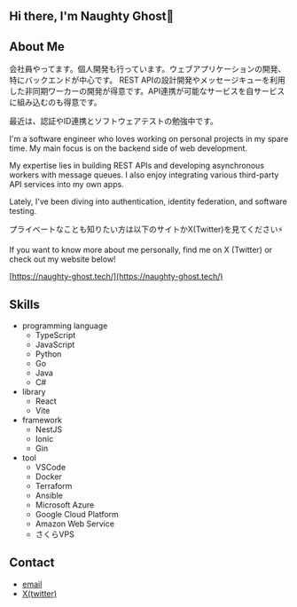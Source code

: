 ## Hi there, I'm Naughty Ghost👋

<!--
**naughty-ghost/naughty-ghost** is a ✨ _special_ ✨ repository because its `README.md` (this file) appears on your GitHub profile.

Here are some ideas to get you started:

- 🔭 I’m currently working on ...
- 🌱 I’m currently learning ...
- 👯 I’m looking to collaborate on ...
- 🤔 I’m looking for help with ...
- 💬 Ask me about ...
- 📫 How to reach me: ...
- 😄 Pronouns: ...
- ⚡ Fun fact: ...
-->
## About Me
会社員やってます。個人開発も行っています。ウェブアプリケーションの開発、特にバックエンドが中心です。
REST APIの設計開発やメッセージキューを利用した非同期ワーカーの開発が得意です。API連携が可能なサービスを自サービスに組み込むのも得意です。

最近は、認証やID連携とソフトウェアテストの勉強中です。

I'm a software engineer who loves working on personal projects in my spare time. My main focus is on the backend side of web development.

My expertise lies in building REST APIs and developing asynchronous workers with message queues. I also enjoy integrating various third-party API services into my own apps.

Lately, I've been diving into authentication, identity federation, and software testing.

プライベートなことも知りたい方は以下のサイトかX(Twitter)を見てください⚡

If you want to know more about me personally, find me on X (Twitter) or check out my website below!

[https://naughty-ghost.tech/](https://naughty-ghost.tech/)

## Skills
- programming language
  - TypeScript
  - JavaScript
  - Python
  - Go
  - Java
  - C#
- library
  - React
  - Vite
- framework
  - NestJS
  - Ionic
  - Gin
- tool
  - VSCode
  - Docker
  - Terraform
  - Ansible
  - Microsoft Azure
  - Google Cloud Platform
  - Amazon Web Service
  - さくらVPS

## Contact
- [email](works@naughty-ghost.tech)
- [X(twitter)](https://x.com/_naughtyghost_)
